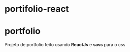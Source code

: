 # portifolio-react

<h1 style='align-items: center;'>portfolio</h1>

<p>Projeto de portfolio feito usando <strong>ReactJs</strong> e <strong>sass</strong> para o css</p>
